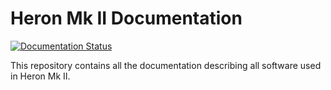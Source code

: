 # Heron Mk II Documentation

[![Documentation Status](https://readthedocs.org/projects/utat-ss/badge/?version=latest)](https://utat-ss.readthedocs.io/en/latest/?badge=latest)

This repository contains all the documentation describing all software used
in Heron Mk II.
